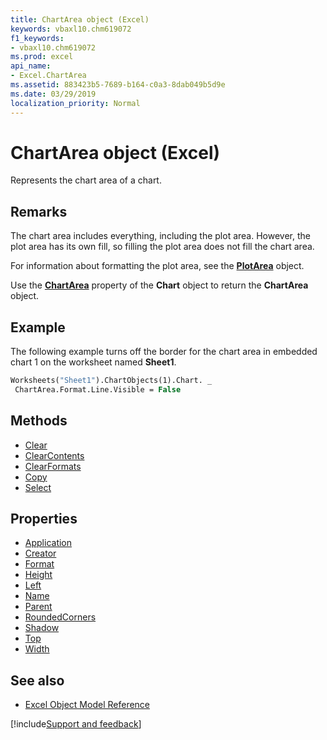 ```yaml
---
title: ChartArea object (Excel)
keywords: vbaxl10.chm619072
f1_keywords:
- vbaxl10.chm619072
ms.prod: excel
api_name:
- Excel.ChartArea
ms.assetid: 883423b5-7689-b164-c0a3-8dab049b5d9e
ms.date: 03/29/2019
localization_priority: Normal
---
```



# ChartArea object (Excel)

Represents the chart area of a chart. 


## Remarks

The chart area includes everything, including the plot area. However, the plot area has its own fill, so filling the plot area does not fill the chart area.

For information about formatting the plot area, see the **[PlotArea](Excel.PlotArea(object).md)** object.

Use the **[ChartArea](excel.chart.chartarea.md)** property of the **Chart** object to return the **ChartArea** object.


## Example

The following example turns off the border for the chart area in embedded chart 1 on the worksheet named **Sheet1**.

```vb
Worksheets("Sheet1").ChartObjects(1).Chart. _ 
 ChartArea.Format.Line.Visible = False
```


## Methods

- [Clear](Excel.ChartArea.Clear.md)
- [ClearContents](Excel.ChartArea.ClearContents.md)
- [ClearFormats](Excel.ChartArea.ClearFormats.md)
- [Copy](Excel.ChartArea.Copy.md)
- [Select](Excel.ChartArea.Select.md)

## Properties

- [Application](Excel.ChartArea.Application.md)
- [Creator](Excel.ChartArea.Creator.md)
- [Format](Excel.ChartArea.Format.md)
- [Height](Excel.ChartArea.Height.md)
- [Left](Excel.ChartArea.Left.md)
- [Name](Excel.ChartArea.Name.md)
- [Parent](Excel.ChartArea.Parent.md)
- [RoundedCorners](Excel.ChartArea.RoundedCorners.md)
- [Shadow](Excel.ChartArea.Shadow.md)
- [Top](Excel.ChartArea.Top.md)
- [Width](Excel.ChartArea.Width.md)

## See also

- [Excel Object Model Reference](overview/Excel/object-model.md)

[!include[Support and feedback](~/includes/feedback-boilerplate.md)]
